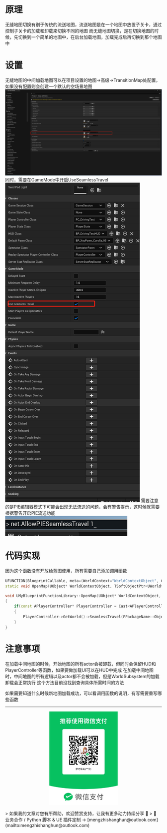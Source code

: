 # 原理
无缝地图切换有别于传统的流送地图，流送地图是在一个地图中放置子关卡，通过控制子关卡的加载和卸载来切换不同的地图
而无缝地图切换，是在切换地图的时候，先切换到一个简单的地图中，在后台加载地图，加载完成后再切换到那个地图中

# 设置
无缝地图的中间加载地图可以在项目设置的地图->高级->TransitionMap处配置，如果没有配置则会创建一个默认的空场景地图
![](https://raw.githubusercontent.com/mengzhishanghun/mengzhishanghun/main/Blog/Assets/%E5%9B%BE%E7%89%87/Pasted%20image%2020240626141923.png)
同时，需要在GameMode中开启UseSeamlessTravel
![](https://raw.githubusercontent.com/mengzhishanghun/mengzhishanghun/main/Blog/Assets/%E5%9B%BE%E7%89%87/Pasted%20image%2020240626142106.png)
需要注意的是PIE编辑器模式下可能会出现无法流送的问题，会有警告提示，这时候就需要根据警告开启PIE流送功能
![](https://raw.githubusercontent.com/mengzhishanghun/mengzhishanghun/main/Blog/Assets/%E5%9B%BE%E7%89%87/Pasted%20image%2020240626142300.png)
# 代码实现
因为这个函数没有开放给蓝图使用，所有需要自己添加调用函数
```C++
UFUNCTION(BlueprintCallable, meta=(WorldContext="WorldContextObject", CallableWithoutWorldContext))  
static void OpenMap(UObject* WorldContextObject, TSoftObjectPtr<UWorld> Map);
```

```C++
void UMyBlueprintFunctionLibrary::OpenMap(UObject* WorldContextObject, TSoftObjectPtr<UWorld> Map)
{
	if(const APlayerController* PlayerController = Cast<APlayerController>(UGameplayStatics::GetPlayerController(WorldContextObject, 0)))
	{
		PlayerController->GetWorld()->SeamlessTravel(FPackageName::ObjectPathToPackageName(Map.ToString()), true);	
	}
}
```

# 注意事项
在加载中间地图的时候，开始地图的所有actor会被卸载，但同时会保留HUD和PlayerController等函数，如果要做加载UI可以在HUD中完成
在加载中间地图时，中间地图的所有逻辑以及actor都不会被加载，但是WorldSubsystem的加载卸载会正常执行
这个方法目前没找到查询具体所需时间的方法

如果需要知道什么时候新地图加载成功，可以看调用函数的说明，有写需要重写哪些函数

---

<p align="center">
  <img src="https://raw.githubusercontent.com/mengzhishanghun/mengzhishanghun/main/PayCodes/WeChatPay.jpg" width="220"/>
</p>
> 如果我的文章对您有所帮助，欢迎赞赏支持，让我有更多动力持续分享 🙏   
> 💼 业务合作 / Python 脚本 & UE 插件定制 → [mengzhishanghun@outlook.com](mailto:mengzhishanghun@outlook.com)
